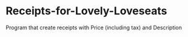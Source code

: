 # Receipts-for-Lovely-Loveseats
Program that create receipts with Price (including tax) and Description
